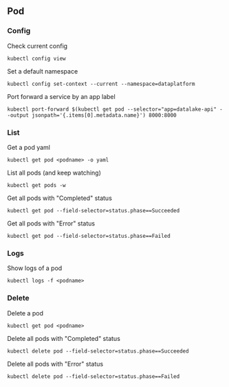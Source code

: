 ## Pod

### Config

Check current config
```
kubectl config view
```

Set a default namespace
```
kubectl config set-context --current --namespace=dataplatform
```

Port forward a service by an app label
```
kubectl port-forward $(kubectl get pod --selector="app=datalake-api" --output jsonpath='{.items[0].metadata.name}') 8000:8000
```

### List

Get a pod yaml
```
kubectl get pod <podname> -o yaml
```

List all pods (and keep watching)
```
kubectl get pods -w
```

Get all pods with "Completed" status
```
kubectl get pod --field-selector=status.phase==Succeeded
```

Get all pods with "Error" status
```
kubectl get pod --field-selector=status.phase==Failed
```

### Logs

Show logs of a pod
```
kubectl logs -f <podname>
```

### Delete

Delete a pod
```
kubectl get pod <podname>
```

Delete all pods with "Completed" status
```
kubectl delete pod --field-selector=status.phase==Succeeded
```

Delete all pods with "Error" status
```
kubectl delete pod --field-selector=status.phase==Failed
```
